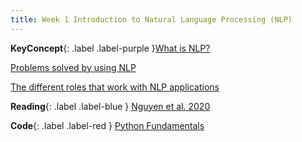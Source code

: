 ```yaml
---
title: Week 1 Introduction to Natural Language Processing (NLP)
---
```



**KeyConcept**{: .label .label-purple }[What is NLP?](../notes/whatsnlp)
   

[Problems solved by using NLP](../notes/NLP_challenges)

[The different roles that work with NLP applications](../notes/NLP_roles)


**Reading**{: .label .label-blue } [Nguyen et al. 2020](https://www.frontiersin.org/articles/10.3389/frai.2020.00062/full)

**Code**{: .label .label-red } [Python Fundamentals](https://colab.research.google.com/drive/1sdB5wwl5o5t5HFfLSTQsTMupu5EDhWi6?usp=sharing) 
